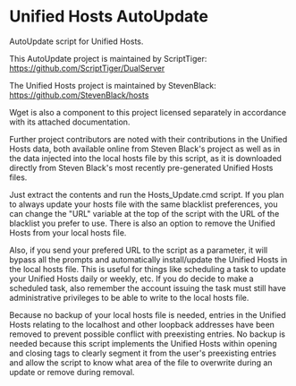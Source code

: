 # Unified Hosts AutoUpdate
AutoUpdate script for Unified Hosts.

This AutoUpdate project is maintained by ScriptTiger: https://github.com/ScriptTiger/DualServer

The Unified Hosts project is maintained by StevenBlack: https://github.com/StevenBlack/hosts

Wget is also a component to this project licensed separately in accordance with its attached documentation.

Further project contributors are noted with their contributions in the Unified Hosts data, both available online from Steven Black's project as well as in the data injected into the local hosts file by this script, as it is downloaded directly from Steven Black's most recently pre-generated Unified Hosts files.

Just extract the contents and run the Hosts_Update.cmd script. If you plan to always update your hosts file with the same blacklist preferences, you can change the "URL" variable at the top of the script with the URL of the blacklist you prefer to use. There is also an option to remove the Unified Hosts from your local hosts file.

Also, if you send your prefered URL to the script as a parameter, it will bypass all the prompts and automatically install/update the Unified Hosts in the local hosts file. This is useful for things like scheduling a task to update your Unified Hosts daily or weekly, etc. If you do decide to make a scheduled task, also remember the account issuing the task must still have administrative privileges to be able to write to the local hosts file.

Because no backup of your local hosts file is needed, entries in the Unified Hosts relating to the localhost and other loopback addresses have been removed to prevent possible conflict with preexisting entries. No backup is needed because this script implements the Unified Hosts within opening and closing tags to clearly segment it from the user's preexisting entries and allow the script to know what area of the file to overwrite during an update or remove during removal.